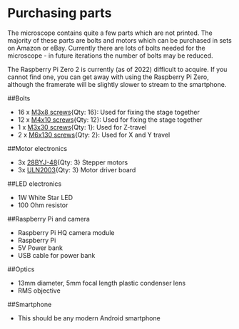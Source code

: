 [M6x130 screws]:Parts.yaml#M3x8PanSteel
[M3x30 screws]:Parts.yaml#M3x8PanSteel
[M3x8 screws]:Parts.yaml#M3x8PanSteel
[M4x10 screws]:Parts.yaml#M4x10PanSteel
[No. 2 Phillips screwdriver]:Parts.yaml#Screwdriver_Philips_No2
[28BYJ-48]:Parts.yaml#28BYJ-48
[ULN2003]:Parts.yaml#ULN2003
[No. 2 Phillips screwdriver]:Parts.yaml#Screwdriver_Philips_No2
# Purchasing parts

The microscope contains quite a few parts which are not printed. The majority of these parts are bolts and motors which can be purchased in sets on Amazon or eBay. Currently there are lots of bolts needed for the microscope - in future iterations the number of bolts may be reduced. 

The Raspberry Pi Zero 2 is currently (as of 2022) difficult to acquire. If you cannot find one, you can get away with using the Raspberry Pi Zero, although the framerate will be slightly slower to stream to the smartphone. 

##Bolts

* 16 x [M3x8 screws]{Qty: 16}: Used for fixing the stage together
* 12 x [M4x10 screws]{Qty: 12}: Used for fixing the stage together
* 1 x [M3x30 screws]{Qty: 1}: Used for Z-travel
* 2 x [M6x130 screws]{Qty: 2}: Used for X and Y travel

##Motor electronics
* 3x [28BYJ-48]{Qty: 3} Stepper motors
* 3x [ULN2003]{Qty: 3} Motor driver board

##LED electronics
* 1W White Star LED
* 100 Ohm resistor

##Raspberry Pi and camera
* Raspberry Pi HQ camera module
* Raspberry Pi
* 5V Power bank
* USB cable for power bank

##Optics
* 13mm diameter, 5mm focal length plastic condenser lens
* RMS objective

##Smartphone
* This should be any modern Android smartphone
